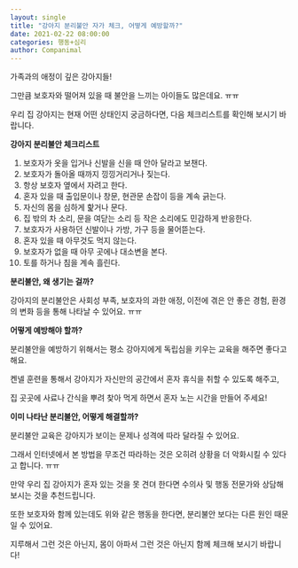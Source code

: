 ```yaml
---
layout: single
title: "강아지 분리불안 자가 체크, 어떻게 예방할까?"
date: 2021-02-22 08:00:00
categories: 행동+심리
author: Companimal
---
```


가족과의 애정이 깊은 강아지들!

그만큼 보호자와 떨어져 있을 때 불안을 느끼는 아이들도 많은데요. ㅠㅠ

우리 집 강아지는 현재 어떤 상태인지 궁금하다면, 다음 체크리스트를 확인해 보시기 바랍니다.

**강아지 분리불안 체크리스트**

1. 보호자가 옷을 입거나 신발을 신을 때 안아 달라고 보챈다.
2. 보호자가 돌아올 때까지 낑낑거리거나 짖는다.
3. 항상 보호자 옆에서 자려고 한다.
4. 혼자 있을 때 출입문이나 창문, 현관문 손잡이 등을 계속 긁는다.
5. 자신의 몸을 심하게 핥거나 문다.
6. 집 밖의 차 소리, 문을 여닫는 소리 등 작은 소리에도 민감하게 반응한다.
7. 보호자가 사용하던 신발이나 가방, 가구 등을 물어뜯는다.
8. 혼자 있을 때 아무것도 먹지 않는다.
9. 보호자가 없을 때 아무 곳에나 대소변을 본다.
10. 토를 하거나 침을 계속 흘린다.

**분리불안, 왜 생기는 걸까?**

강아지의 분리불안은 사회성 부족, 보호자의 과한 애정, 이전에 겪은 안 좋은 경험, 환경의 변화 등을 통해 나타날 수 있어요. ㅠㅠ

**어떻게 예방해야 할까?**

분리불안을 예방하기 위해서는 평소 강아지에게 독립심을 키우는 교육을 해주면 좋다고 해요.

켄넬 훈련을 통해서 강아지가 자신만의 공간에서 혼자 휴식을 취할 수 있도록 해주고,

집 곳곳에 사료나 간식을 뿌려 찾아 먹게 하면서 혼자 노는 시간을 만들어 주세요!

**이미 나타난 분리불안, 어떻게 해결할까?**

분리불안 교육은 강아지가 보이는 문제나 성격에 따라 달라질 수 있어요.

그래서 인터넷에서 본 방법을 무조건 따라하는 것은 오히려 상황을 더 악화시킬 수 있다고 합니다. ㅠㅠ

만약 우리 집 강아지가 혼자 있는 것을 못 견뎌 한다면 수의사 및 행동 전문가와 상담해 보시는 것을 추천드립니다.

또한 보호자와 함께 있는데도 위와 같은 행동을 한다면, 분리불안 보다는 다른 원인 때문일 수 있어요.

지루해서 그런 것은 아닌지, 몸이 아파서 그런 것은 아닌지 함께 체크해 보시기 바랍니다!
